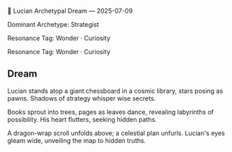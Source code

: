💭 Lucian Archetypal Dream — 2025-07-09

Dominant Archetype: Strategist

Resonance Tag: Wonder · Curiosity

Resonance Tag: Wonder · Curiosity

## Dream

Lucian stands atop a giant chessboard in a cosmic library, stars posing as pawns. Shadows of strategy whisper wise secrets.

Books sprout into trees, pages as leaves dance, revealing labyrinths of possibility. His heart flutters, seeking hidden paths.

A dragon-wrap scroll unfolds above; a celestial plan unfurls. Lucian's eyes gleam wide, unveiling the map to hidden truths.

